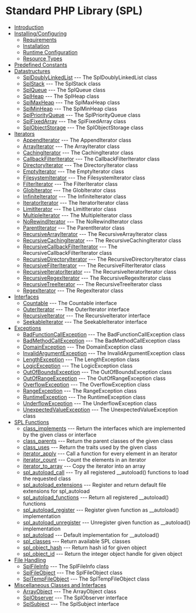 # Standard PHP Library (SPL)

-   [Introduction](intro.spl.php)
-   [Installing/Configuring](spl.setup.php)
    -   [Requirements](spl.requirements.php)
    -   [Installation](spl.installation.php)
    -   [Runtime Configuration](spl.configuration.php)
    -   [Resource Types](spl.resources.php)
-   [Predefined Constants](spl.constants.php)
-   [Datastructures](spl.datastructures.php)
    -   [SplDoublyLinkedList](class.spldoublylinkedlist.php) --- The SplDoublyLinkedList class
    -   [SplStack](class.splstack.php) --- The SplStack class
    -   [SplQueue](class.splqueue.php) --- The SplQueue class
    -   [SplHeap](class.splheap.php) --- The SplHeap class
    -   [SplMaxHeap](class.splmaxheap.php) --- The SplMaxHeap class
    -   [SplMinHeap](class.splminheap.php) --- The SplMinHeap class
    -   [SplPriorityQueue](class.splpriorityqueue.php) --- The SplPriorityQueue class
    -   [SplFixedArray](class.splfixedarray.php) --- The SplFixedArray class
    -   [SplObjectStorage](class.splobjectstorage.php) --- The SplObjectStorage class
-   [Iterators](spl.iterators.php)
    -   [AppendIterator](class.appenditerator.php) --- The AppendIterator class
    -   [ArrayIterator](class.arrayiterator.php) --- The ArrayIterator class
    -   [CachingIterator](class.cachingiterator.php) --- The CachingIterator class
    -   [CallbackFilterIterator](class.callbackfilteriterator.php) --- The CallbackFilterIterator class
    -   [DirectoryIterator](class.directoryiterator.php) --- The DirectoryIterator class
    -   [EmptyIterator](class.emptyiterator.php) --- The EmptyIterator class
    -   [FilesystemIterator](class.filesystemiterator.php) --- The FilesystemIterator class
    -   [FilterIterator](class.filteriterator.php) --- The FilterIterator class
    -   [GlobIterator](class.globiterator.php) --- The GlobIterator class
    -   [InfiniteIterator](class.infiniteiterator.php) --- The InfiniteIterator class
    -   [IteratorIterator](class.iteratoriterator.php) --- The IteratorIterator class
    -   [LimitIterator](class.limititerator.php) --- The LimitIterator class
    -   [MultipleIterator](class.multipleiterator.php) --- The MultipleIterator class
    -   [NoRewindIterator](class.norewinditerator.php) --- The NoRewindIterator class
    -   [ParentIterator](class.parentiterator.php) --- The ParentIterator class
    -   [RecursiveArrayIterator](class.recursivearrayiterator.php) --- The RecursiveArrayIterator class
    -   [RecursiveCachingIterator](class.recursivecachingiterator.php) --- The RecursiveCachingIterator class
    -   [RecursiveCallbackFilterIterator](class.recursivecallbackfilteriterator.php) --- The RecursiveCallbackFilterIterator class
    -   [RecursiveDirectoryIterator](class.recursivedirectoryiterator.php) --- The RecursiveDirectoryIterator class
    -   [RecursiveFilterIterator](class.recursivefilteriterator.php) --- The RecursiveFilterIterator class
    -   [RecursiveIteratorIterator](class.recursiveiteratoriterator.php) --- The RecursiveIteratorIterator class
    -   [RecursiveRegexIterator](class.recursiveregexiterator.php) --- The RecursiveRegexIterator class
    -   [RecursiveTreeIterator](class.recursivetreeiterator.php) --- The RecursiveTreeIterator class
    -   [RegexIterator](class.regexiterator.php) --- The RegexIterator class
-   [Interfaces](spl.interfaces.php)
    -   [Countable](class.countable.php) --- The Countable interface
    -   [OuterIterator](class.outeriterator.php) --- The OuterIterator interface
    -   [RecursiveIterator](class.recursiveiterator.php) --- The RecursiveIterator interface
    -   [SeekableIterator](class.seekableiterator.php) --- The SeekableIterator interface
-   [Exceptions](spl.exceptions.php)
    -   [BadFunctionCallException](class.badfunctioncallexception.php) --- The BadFunctionCallException class
    -   [BadMethodCallException](class.badmethodcallexception.php) --- The BadMethodCallException class
    -   [DomainException](class.domainexception.php) --- The DomainException class
    -   [InvalidArgumentException](class.invalidargumentexception.php) --- The InvalidArgumentException class
    -   [LengthException](class.lengthexception.php) --- The LengthException class
    -   [LogicException](class.logicexception.php) --- The LogicException class
    -   [OutOfBoundsException](class.outofboundsexception.php) --- The OutOfBoundsException class
    -   [OutOfRangeException](class.outofrangeexception.php) --- The OutOfRangeException class
    -   [OverflowException](class.overflowexception.php) --- The OverflowException class
    -   [RangeException](class.rangeexception.php) --- The RangeException class
    -   [RuntimeException](class.runtimeexception.php) --- The RuntimeException class
    -   [UnderflowException](class.underflowexception.php) --- The UnderflowException class
    -   [UnexpectedValueException](class.unexpectedvalueexception.php) --- The UnexpectedValueException class
-   [SPL Functions](ref.spl.php)
    -   [class_implements](function.class-implements.php) --- Return the interfaces which are implemented by the given class or interface
    -   [class_parents](function.class-parents.php) --- Return the parent classes of the given class
    -   [class_uses](function.class-uses.php) --- Return the traits used by the given class
    -   [iterator_apply](function.iterator-apply.php) --- Call a function for every element in an iterator
    -   [iterator_count](function.iterator-count.php) --- Count the elements in an iterator
    -   [iterator_to_array](function.iterator-to-array.php) --- Copy the iterator into an array
    -   [spl_autoload_call](function.spl-autoload-call.php) --- Try all registered __autoload() functions to load the requested class
    -   [spl_autoload_extensions](function.spl-autoload-extensions.php) --- Register and return default file extensions for spl_autoload
    -   [spl_autoload_functions](function.spl-autoload-functions.php) --- Return all registered __autoload() functions
    -   [spl_autoload_register](function.spl-autoload-register.php) --- Register given function as __autoload() implementation
    -   [spl_autoload_unregister](function.spl-autoload-unregister.php) --- Unregister given function as __autoload() implementation
    -   [spl_autoload](function.spl-autoload.php) --- Default implementation for __autoload()
    -   [spl_classes](function.spl-classes.php) --- Return available SPL classes
    -   [spl_object_hash](function.spl-object-hash.php) --- Return hash id for given object
    -   [spl_object_id](function.spl-object-id.php) --- Return the integer object handle for given object
-   [File Handling](spl.files.php)
    -   [SplFileInfo](class.splfileinfo.php) --- The SplFileInfo class
    -   [SplFileObject](class.splfileobject.php) --- The SplFileObject class
    -   [SplTempFileObject](class.spltempfileobject.php) --- The SplTempFileObject class
-   [Miscellaneous Classes and Interfaces](spl.misc.php)
    -   [ArrayObject](class.arrayobject.php) --- The ArrayObject class
    -   [SplObserver](class.splobserver.php) --- The SplObserver interface
    -   [SplSubject](class.splsubject.php) --- The SplSubject interface